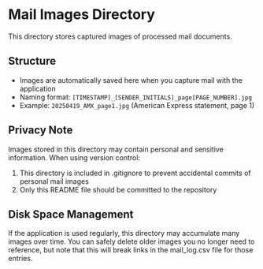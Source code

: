 # Mail Images Directory

This directory stores captured images of processed mail documents.

## Structure

- Images are automatically saved here when you capture mail with the application
- Naming format: `[TIMESTAMP]_[SENDER_INITIALS]_page[PAGE_NUMBER].jpg`
- Example: `20250419_AMX_page1.jpg` (American Express statement, page 1)

## Privacy Note

Images stored in this directory may contain personal and sensitive information. 
When using version control:

1. This directory is included in .gitignore to prevent accidental commits of personal mail images
2. Only this README file should be committed to the repository

## Disk Space Management

If the application is used regularly, this directory may accumulate many images over time.
You can safely delete older images you no longer need to reference, but note that this will
break links in the mail_log.csv file for those entries.
